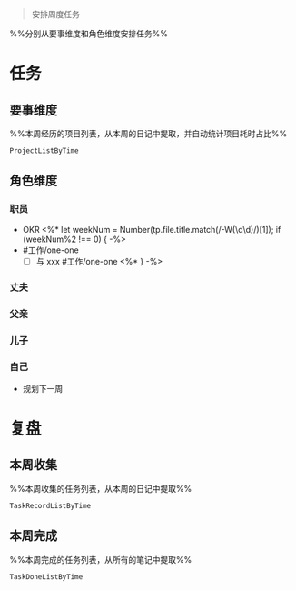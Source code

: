 > 安排周度任务

%%分别从要事维度和角色维度安排任务%%

# 任务
## 要事维度
%%本周经历的项目列表，从本周的日记中提取，并自动统计项目耗时占比%%
```periodic-para
ProjectListByTime
```

## 角色维度
### 职员
- OKR
<%* let weekNum = Number(tp.file.title.match(/-W(\d\d)/)[1]); if (weekNum%2 !== 0) { -%>
- #工作/one-one 
	- [ ] 与 xxx #工作/one-one
<%* } -%>

### 丈夫
### 父亲
### 儿子
### 自己
- 规划下一周

# 复盘
## 本周收集
%%本周收集的任务列表，从本周的日记中提取%%
```periodic-para
TaskRecordListByTime
```

## 本周完成
%%本周完成的任务列表，从所有的笔记中提取%%
```periodic-para
TaskDoneListByTime
```
